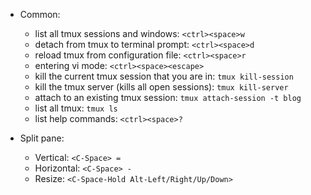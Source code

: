 - Common:
  - list all tmux sessions and windows: `<ctrl><space>w` 
  - detach from tmux to terminal prompt: `<ctrl><space>d` 
  - reload tmux from configuration file: `<ctrl><space>r`
  - entering vi mode: `<ctrl><space><escape>`
  - kill the current tmux session that you are in: `tmux kill-session`
  - kill the tmux server (kills all open sessions): `tmux kill-server`
  - attach to an existing tmux session: `tmux attach-session -t blog`
  - list all tmux: `tmux ls`
  - list help commands: `<ctrl><space>?`

- Split pane:
  - Vertical: `<C-Space> =`
  - Horizontal: `<C-Space> -`
  - Resize: `<C-Space-Hold Alt-Left/Right/Up/Down>`
